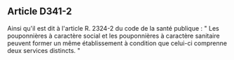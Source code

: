 ## Article D341-2

Ainsi qu'il est dit à l'article R. 2324-2 du code de la santé publique : " Les pouponnières à caractère social
et les pouponnières à caractère sanitaire peuvent former un même établissement à condition que celui-ci
comprenne deux services distincts. "

